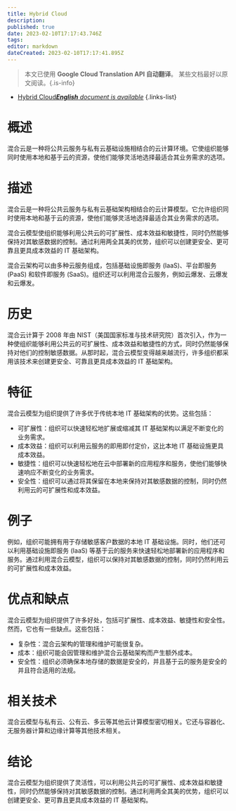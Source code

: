 ```yaml
---
title: Hybrid Cloud
description: 
published: true
date: 2023-02-10T17:17:43.746Z
tags: 
editor: markdown
dateCreated: 2023-02-10T17:17:41.895Z
---
```


> 本文已使用 **Google Cloud Translation API 自动翻译**。
某些文档最好以原文阅读。{.is-info}



- [Hybrid Cloud***English** document is available*](/en/Knowledge-base/Dictionary/hybrid-cloud)
{.links-list}


# 概述
混合云是一种将公共云服务与私有云基础设施相结合的云计算环境。它使组织能够同时使用本地和基于云的资源，使他们能够灵活地选择最适合其业务需求的选项。

# 描述
混合云是一种将公共云服务与私有云基础架构相结合的云计算模型。它允许组织同时使用本地和基于云的资源，使他们能够灵活地选择最适合其业务需求的选项。

混合云模型使组织能够利用公共云的可扩展性、成本效益和敏捷性，同时仍然能够保持对其敏感数据的控制。通过利用两全其美的优势，组织可以创建更安全、更可靠且更具成本效益的 IT 基础架构。

混合云架构可以由多种云服务组成，包括基础设施即服务 (IaaS)、平台即服务 (PaaS) 和软件即服务 (SaaS)。组织还可以利用混合云服务，例如云爆发、云爆发和云爆发。

# 历史
混合云计算于 2008 年由 NIST（美国国家标准与技术研究院）首次引入，作为一种使组织能够利用公共云的可扩展性、成本效益和敏捷性的方式，同时仍然能够保持对他们的控制敏感数据。从那时起，混合云模型变得越来越流行，许多组织都采用该技术来创建更安全、可靠且更具成本效益的 IT 基础架构。

# 特征
混合云模型为组织提供了许多优于传统本地 IT 基础架构的优势。这些包括：

- 可扩展性：组织可以快速轻松地扩展或缩减其 IT 基础架构以满足不断变化的业务需求。
- 成本效益：组织可以利用云服务的即用即付定价，这比本地 IT 基础设施更具成本效益。
- 敏捷性：组织可以快速轻松地在云中部署新的应用程序和服务，使他们能够快速响应不断变化的业务需求。
- 安全性：组织可以通过将其保留在本地来保持对其敏感数据的控制，同时仍然利用云的可扩展性和成本效益。

# 例子
例如，组织可能拥有用于存储敏感客户数据的本地 IT 基础设施。同时，他们还可以利用基础设施即服务 (IaaS) 等基于云的服务来快速轻松地部署新的应用程序和服务。通过利用混合云模型，组织可以保持对其敏感数据的控制，同时仍然利用云的可扩展性和成本效益。

# 优点和缺点
混合云模型为组织提供了许多好处，包括可扩展性、成本效益、敏捷性和安全性。然而，它也有一些缺点。这些包括：

- 复杂性：混合云架构的管理和维护可能很复杂。
- 成本：组织可能会因管理和维护混合云基础架构而产生额外成本。
- 安全性：组织必须确保本地存储的数据是安全的，并且基于云的服务是安全的并且符合适用的法规。

# 相关技术
混合云模型与私有云、公有云、多云等其他云计算模型密切相关。它还与容器化、无服务器计算和边缘计算等其他技术相关。

# 结论
混合云模型为组织提供了灵活性，可以利用公共云的可扩展性、成本效益和敏捷性，同时仍然能够保持对其敏感数据的控制。通过利用两全其美的优势，组织可以创建更安全、更可靠且更具成本效益的 IT 基础架构。